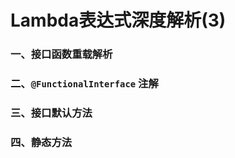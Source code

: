

# Lambda表达式深度解析(3)

### 一、接口函数重载解析



### 二、`@FunctionalInterface` 注解



### 三、接口默认方法



### 四、静态方法